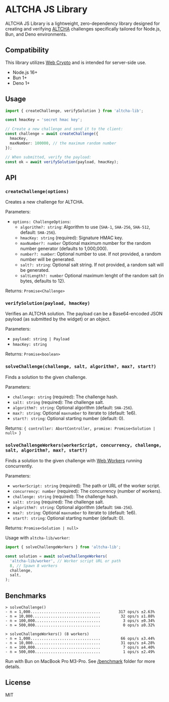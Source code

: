 # ALTCHA JS Library

ALTCHA JS Library is a lightweight, zero-dependency library designed for creating and verifying [ALTCHA](https://altcha.org) challenges specifically tailored for Node.js, Bun, and Deno environments.

## Compatibility

This library utilizes [Web Crypto](https://developer.mozilla.org/en-US/docs/Web/API/SubtleCrypto) and is intended for server-side use.

- Node.js 16+
- Bun 1+
- Deno 1+

## Usage

```ts
import { createChallenge, verifySolution } from 'altcha-lib';

const hmacKey = 'secret hmac key';

// Create a new challenge and send it to the client:
const challenge = await createChallenge({
  hmacKey,
  maxNumber: 100000, // the maximum random number
});

// When submitted, verify the payload:
const ok = await verifySolution(payload, hmacKey);
```

## API

### `createChallenge(options)`

Creates a new challenge for ALTCHA.

Parameters:

- `options: ChallengeOptions`:
  - `algorithm?: string`: Algorithm to use (`SHA-1`, `SHA-256`, `SHA-512`, default: `SHA-256`).
  - `hmacKey: string` (required): Signature HMAC key.
  - `maxNumber?: number` Optional maximum number for the random number generator (defaults to 1,000,000).
  - `number?: number`: Optional number to use. If not provided, a random number will be generated.
  - `salt?: string`: Optional salt string. If not provided, a random salt will be generated.
  - `saltLength?: number` Optional maximum lenght of the random salt (in bytes, defaults to 12).

Returns: `Promise<Challenge>`

### `verifySolution(payload, hmacKey)`

Verifies an ALTCHA solution. The payload can be a Base64-encoded JSON payload (as submitted by the widget) or an object.

Parameters:

- `payload: string | Payload`
- `hmacKey: string`

Returns: `Promise<boolean>`

### `solveChallenge(challenge, salt, algorithm?, max?, start?)`

Finds a solution to the given challenge. 

Parameters:

- `challenge: string` (required): The challenge hash.
- `salt: string` (required): The challenge salt.
- `algorithm?: string`: Optional algorithm (default: `SHA-256`).
- `max?: string`: Optional `maxnumber` to iterate to (default: 1e6).
- `start?: string`: Optional starting number (default: 0).

Returns: `{ controller: AbortController, promise: Promise<Solution | null> }`

### `solveChallengeWorkers(workerScript, concurrency, challenge, salt, algorithm?, max?, start?)`

Finds a solution to the given challenge with [Web Workers](https://developer.mozilla.org/en-US/docs/Web/API/Worker/Worker) running concurrently. 

Parameters:

- `workerScript: string` (required): The path or URL of the worker script.
- `concurrency: number` (required): The concurrency (number of workers).
- `challenge: string` (required): The challenge hash.
- `salt: string` (required): The challenge salt.
- `algorithm?: string`: Optional algorithm (default: `SHA-256`).
- `max?: string`: Optional `maxnumber` to iterate to (default: 1e6).
- `start?: string`: Optional starting number (default: 0).

Returns: `Promise<Solution | null>`

Usage with `altcha-lib/worker`:

```ts
import { solveChallengeWorkers } from 'altcha-lib';

const solution = await solveChallengeWorkers(
  'altcha-lib/worker', // Worker script URL or path
  8, // Spawn 8 workers
  challenge,
  salt,
);
```

## Benchmarks

```
> solveChallenge()
- n = 1,000...............................        317 ops/s ±2.63%
- n = 10,000..............................         32 ops/s ±1.88%
- n = 100,000.............................          3 ops/s ±0.34%
- n = 500,000.............................          0 ops/s ±0.32%

> solveChallengeWorkers() (8 workers)
- n = 1,000...............................         66 ops/s ±3.44%
- n = 10,000..............................         31 ops/s ±4.28%
- n = 100,000.............................          7 ops/s ±4.40%
- n = 500,000.............................          1 ops/s ±2.49%
```

Run with Bun on MacBook Pro M3-Pro. See [/benchmark](/benchmark/) folder for more details.

## License

MIT